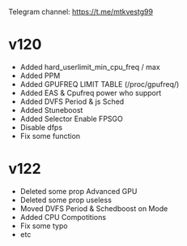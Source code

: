 Telegram channel:
https://t.me/mtkvestg99

# v120
- Added hard_userlimit_min_cpu_freq / max
- Added PPM
- Added GPUFREQ LIMIT TABLE (/proc/gpufreq/)
- Added EAS & Cpufreq power who support
- Added DVFS Period & js Sched
- Added Stuneboost
- Added Selector Enable FPSGO
- Disable dfps
- Fix some function

# v122
- Deleted some prop Advanced GPU
- Deleted some prop useless
- Moved DVFS Period & Schedboost on Mode
- Added CPU Compotitions
- Fix some typo
- etc